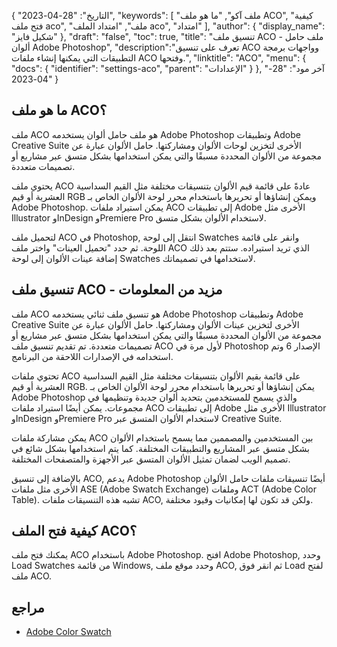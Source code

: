 {
"التاريخ": "28-04-2023",
  "keywords": [
"ملف آكو",
"ما هو ملف ACO",
"كيفية فتح ملف aco",
"ملف",
"امتداد الملف aco",
"امتداد"
],
  "author": {
"display_name": "شكيل فايز"
},
"draft": "false",
"toc": true,
"title": "تنسيق ملف ACO - ملف حامل ألوان Adobe Photoshop",
  "description":"تعرف على تنسيق ACO وواجهات برمجة التطبيقات التي يمكنها إنشاء ملفات ACO وفتحها.",
"linktitle": "ACO",
  "menu": {
    "docs": {
      "identifier": "settings-aco",
"parent": "الإعدادات"
}
},
"آخر مود": "28-04-2023"
}

## ما هو ملف ACO؟

ملف ACO هو ملف حامل ألوان يستخدمه Adobe Photoshop وتطبيقات Adobe Creative Suite الأخرى لتخزين لوحات الألوان ومشاركتها. حامل الألوان عبارة عن مجموعة من الألوان المحددة مسبقًا والتي يمكن استخدامها بشكل متسق عبر مشاريع أو تصميمات متعددة.

يحتوي ملف ACO عادةً على قائمة قيم الألوان بتنسيقات مختلفة مثل القيم السداسية العشرية أو قيم RGB ويمكن إنشاؤها أو تحريرها باستخدام محرر لوحة الألوان الخاص بـ Adobe Photoshop. يمكن استيراد ملفات ACO إلى تطبيقات Adobe الأخرى مثل Illustrator وInDesign وPremiere Pro لاستخدام الألوان بشكل متسق.

لتحميل ملف ACO في Photoshop, انتقل إلى لوحة Swatches وانقر على قائمة اللوحة. ثم حدد "تحميل العينات" واختر ملف ACO الذي تريد استيراده. ستتم بعد ذلك إضافة عينات الألوان إلى لوحة Swatches لاستخدامها في تصميماتك.

## تنسيق ملف ACO - مزيد من المعلومات

ملف ACO هو تنسيق ملف ثنائي يستخدمه Adobe Photoshop وتطبيقات Adobe Creative Suite الأخرى لتخزين عينات الألوان ومشاركتها. حامل الألوان عبارة عن مجموعة من الألوان المحددة مسبقًا والتي يمكن استخدامها بشكل متسق عبر مشاريع أو تصميمات متعددة. تم تقديم تنسيق ملف ACO لأول مرة في Photoshop الإصدار 6 وتم استخدامه في الإصدارات اللاحقة من البرنامج.

تحتوي ملفات ACO على قائمة بقيم الألوان بتنسيقات مختلفة مثل القيم السداسية العشرية أو قيم RGB. يمكن إنشاؤها أو تحريرها باستخدام محرر لوحة الألوان الخاص بـ Adobe Photoshop والذي يسمح للمستخدمين بتحديد ألوان جديدة وتنظيمها في مجموعات. يمكن أيضًا استيراد ملفات ACO إلى تطبيقات Adobe الأخرى مثل Illustrator وInDesign وPremiere Pro لاستخدام الألوان المتسق عبر Creative Suite.

يمكن مشاركة ملفات ACO بين المستخدمين والمصممين مما يسمح باستخدام الألوان بشكل متسق عبر المشاريع والتطبيقات المختلفة. كما يتم استخدامها بشكل شائع في تصميم الويب لضمان تمثيل الألوان المتسق عبر الأجهزة والمتصفحات المختلفة.

بالإضافة إلى تنسيق ACO, يدعم Adobe Photoshop أيضًا تنسيقات ملفات حامل الألوان الأخرى مثل ملفات ASE (Adobe Swatch Exchange) وملفات ACT (Adobe Color Table). تشبه هذه التنسيقات ملفات ACO, ولكن قد تكون لها إمكانيات وقيود مختلفة.

## كيفية فتح الملف ACO؟

يمكنك فتح ملف ACO باستخدام Adobe Photoshop. افتح Adobe Photoshop, وحدد Load Swatches من قائمة Windows, وحدد موقع ملف ACO, ثم انقر فوق Load لفتح ملف ACO.

## مراجع
* [Adobe Color Swatch](https://color.adobe.com/create/color-wheel)

